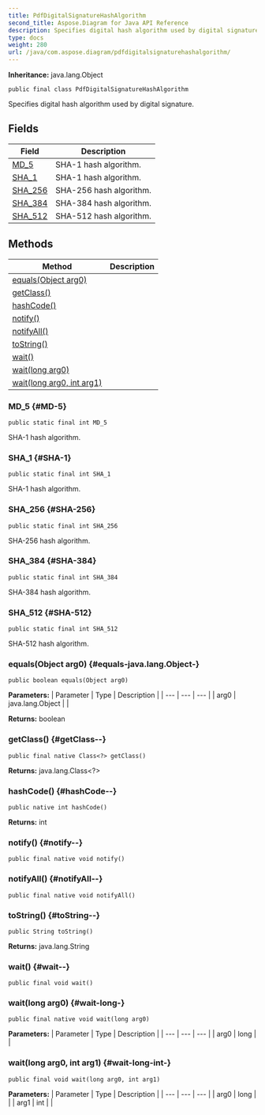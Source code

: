 ```yaml
---
title: PdfDigitalSignatureHashAlgorithm
second_title: Aspose.Diagram for Java API Reference
description: Specifies digital hash algorithm used by digital signature.
type: docs
weight: 280
url: /java/com.aspose.diagram/pdfdigitalsignaturehashalgorithm/
---
```


**Inheritance:**
java.lang.Object
```
public final class PdfDigitalSignatureHashAlgorithm
```

Specifies digital hash algorithm used by digital signature.
## Fields

| Field | Description |
| --- | --- |
| [MD_5](#MD-5) | SHA-1 hash algorithm. |
| [SHA_1](#SHA-1) | SHA-1 hash algorithm. |
| [SHA_256](#SHA-256) | SHA-256 hash algorithm. |
| [SHA_384](#SHA-384) | SHA-384 hash algorithm. |
| [SHA_512](#SHA-512) | SHA-512 hash algorithm. |
## Methods

| Method | Description |
| --- | --- |
| [equals(Object arg0)](#equals-java.lang.Object-) |  |
| [getClass()](#getClass--) |  |
| [hashCode()](#hashCode--) |  |
| [notify()](#notify--) |  |
| [notifyAll()](#notifyAll--) |  |
| [toString()](#toString--) |  |
| [wait()](#wait--) |  |
| [wait(long arg0)](#wait-long-) |  |
| [wait(long arg0, int arg1)](#wait-long-int-) |  |
### MD_5 {#MD-5}
```
public static final int MD_5
```


SHA-1 hash algorithm.

### SHA_1 {#SHA-1}
```
public static final int SHA_1
```


SHA-1 hash algorithm.

### SHA_256 {#SHA-256}
```
public static final int SHA_256
```


SHA-256 hash algorithm.

### SHA_384 {#SHA-384}
```
public static final int SHA_384
```


SHA-384 hash algorithm.

### SHA_512 {#SHA-512}
```
public static final int SHA_512
```


SHA-512 hash algorithm.

### equals(Object arg0) {#equals-java.lang.Object-}
```
public boolean equals(Object arg0)
```




**Parameters:**
| Parameter | Type | Description |
| --- | --- | --- |
| arg0 | java.lang.Object |  |

**Returns:**
boolean
### getClass() {#getClass--}
```
public final native Class<?> getClass()
```




**Returns:**
java.lang.Class<?>
### hashCode() {#hashCode--}
```
public native int hashCode()
```




**Returns:**
int
### notify() {#notify--}
```
public final native void notify()
```




### notifyAll() {#notifyAll--}
```
public final native void notifyAll()
```




### toString() {#toString--}
```
public String toString()
```




**Returns:**
java.lang.String
### wait() {#wait--}
```
public final void wait()
```




### wait(long arg0) {#wait-long-}
```
public final native void wait(long arg0)
```




**Parameters:**
| Parameter | Type | Description |
| --- | --- | --- |
| arg0 | long |  |

### wait(long arg0, int arg1) {#wait-long-int-}
```
public final void wait(long arg0, int arg1)
```




**Parameters:**
| Parameter | Type | Description |
| --- | --- | --- |
| arg0 | long |  |
| arg1 | int |  |

